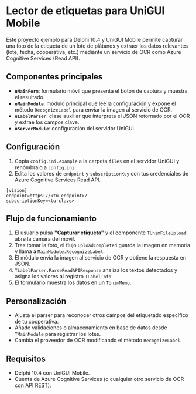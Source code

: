# Lector de etiquetas para UniGUI Mobile

Este proyecto ejemplo para Delphi 10.4 y UniGUI Mobile permite capturar una foto de la etiqueta de un lote de plátanos y extraer los datos relevantes (lote, fecha, cooperativa, etc.) mediante un servicio de OCR como Azure Cognitive Services (Read API).

## Componentes principales

- **`uMainForm`**: formulario móvil que presenta el botón de captura y muestra el resultado.
- **`uMainModule`**: módulo principal que lee la configuración y expone el método `RecognizeLabel` para enviar la imagen al servicio de OCR.
- **`uLabelParser`**: clase auxiliar que interpreta el JSON retornado por el OCR y extrae los campos clave.
- **`uServerModule`**: configuración del servidor UniGUI.

## Configuración

1. Copia `config.ini.example` a la carpeta `files` en el servidor UniGUI y renómbralo a `config.ini`.
2. Edita los valores de `endpoint` y `subscriptionKey` con tus credenciales de Azure Cognitive Services Read API.

```
[vision]
endpoint=https://<tu-endpoint>/
subscriptionKey=<tu-clave>
```

## Flujo de funcionamiento

1. El usuario pulsa **"Capturar etiqueta"** y el componente `TUnimFileUpload` abre la cámara del móvil.
2. Tras tomar la foto, el flujo `UploadCompleted` guarda la imagen en memoria y llama a `MainModule.RecognizeLabel`.
3. El módulo envía la imagen al servicio de OCR y obtiene la respuesta en JSON.
4. `TLabelParser.ParseReadAPIResponse` analiza los textos detectados y asigna los valores al registro `TLabelInfo`.
5. El formulario muestra los datos en un `TUnimMemo`.

## Personalización

- Ajusta el parser para reconocer otros campos del etiquetado específico de tu cooperativa.
- Añade validaciones o almacenamiento en base de datos desde `TMainModule` para registrar los lotes.
- Cambia el proveedor de OCR modificando el método `RecognizeLabel`.

## Requisitos

- Delphi 10.4 con UniGUI Mobile.
- Cuenta de Azure Cognitive Services (o cualquier otro servicio de OCR con API REST).
